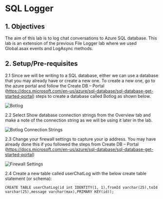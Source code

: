 # SQL Logger

## 1.	Objectives

The aim of this lab is to log chat conversations to Azure SQL database. This lab is an extension of the previous File Logger lab where we used Global.asax events and LogAsync methods.

## 2.	Setup/Pre-requisites

2.1	Since we will be writing to a SQL database, either we can use a database that you may already have or create a new one. To create a new one, go to the azure portal and follow the Create DB – Portal (https://docs.microsoft.com/en-us/azure/sql-database/sql-database-get-started-portal) steps to create a database called Botlog as shown below.

![Botlog](images/Botlog)

2.2 Select Show database connection strings from the Overview tab and make a note of the connection string as we will be using it later in the lab.

![Botlog Connection Strings](images/BotlogConnectionStrings)

2.3 Change your firewall settings to capture your ip address. You may have already done this if you followed the steps from Create DB – Portal (https://docs.microsoft.com/en-us/azure/sql-database/sql-database-get-started-portal)

![Firewall Settings](images/FirewallSettings)

2.4 Create a new table called userChatLog with the below create table statement (or schema):

```
CREATE TABLE userChatLog(id int IDENTITY(1, 1),fromId varchar(25),toId varchar(25),message varchar(max),PRIMARY KEY(id));
```
